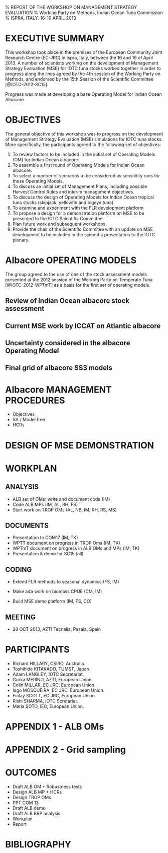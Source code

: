 % REPORT OF THE WORKSHOP ON MANAGEMENT STRATEGY EVALUATION
% Working Party on Methods, Indian Ocean Tuna Commission
% ISPRA, ITALY. 16-19 APRIL 2013

# EXECUTIVE SUMMARY

This workshop took place in the premises of the European Community Joint Research Centre (EC-JRC) in Ispra, Italy, between the 16 and 19 of April 2013. A number of scientists working on the development of Management Strategy Evaluation (MSE) for IOTC tuna stocks worked together in order to progress along the lines agreed by the 4th session of the Working Party on Methods, and endorsed by the 15th Session of the Scientific Committee [@IOTC-2012-SC15].

Progress was made at developing a base Operating Model for Indian Ocean Albacore

# OBJECTIVES

The general objective of this workshop was to progress on the development of Management Strategy Evaluation (MSE) simulations for IOTC tuna stocks. More specifically, the participants agreed to the following set of objectives:

1. To review factors to be included in the initial set of Operating Models (OM) for Indian Ocean albacore.
2. To assemble a first round of Operating Models for Indian Ocean albacore.
3. To select a number of scenarios to be considered as sensititity runs for those Operating Models.
4. To discuss an initial set of Management Plans, including possible Harvest Control Rules and interim management objectives.
5. To discuss the design of Operating Models for Indian Ocean tropical tuna stocks (skipjack, yellowfin and bigeye tuna).
6. To examine and experiment with the FLR development platform
7. To propose a design for a demonstration platform on MSE to be presented to the IOTC Scientific Committee.
8. Plan future work and subsequent workshops.
9. Provide the chair of the Scientific Commitee with an update on MSE development to be included in the scientific presentation to the IOTC plenary.

# Albacore OPERATING MODELS

The group agreed to the use of one of the stock assessment models presented at the 2012 session of the Working Party on Temperate Tuna [@IOTC-2012-WPTmT] as a basis for the first set of operating models.

## Review of Indian Ocean albacore stock assessment 

## Current MSE work by ICCAT on Atlantic albacore

## Uncertainty considered in the albacore Operating Model

## Final grid of albacore SS3 models

# Albacore MANAGEMENT PROCEDURES

- Objectives
- SA / Model free
- HCRs

# DESIGN OF MSE DEMONSTRATION

# WORKPLAN

## ANALYSIS

- ALB set of OMs: write and document code (IM)
- Code ALB MPs (IM, AL, RH, FS)
- Start work on TROP OMs (AL, NB, IM, RH, RS, MS)

## DOCUMENTS

- Presentation to COM17 (IM, TK)
- WPTT document on progress in TROP Oms (IM, TK)
- WPTmT document on progress in ALB OMs and MPs (IM, TK)
- Presentation & demo for SC15 (all)

## CODING

- Extend FLR methods to seasonal dynamics (FS, IM)

- Make a4a work on biomass CPUE (CM, IM)

- Build MSE demo platform (IM, FS, CO)

## MEETING

- 28 OCT 2013, AZTI Tecnalia, Pasaia, Spain

# PARTICIPANTS

- Richard HILLARY, CSIRO, Australia.
- Toshihide KITAKADO, TUMST, Japan.
- Adam LANGLEY, IOTC Secretariat.
- Gorka MERINO, AZTI, European Union.
- Colin MILLAR, EC JRC, European Union.
- Iago MOSQUEIRA, EC JRC, European Union.
- Finlay SCOTT, EC JRC, European Union.
- Rishi SHARMA, IOTC Scretariat.
- Maria SOTO, IEO, European Union.

# APPENDIX 1 - ALB OMs

# APPENDIX 2 - Grid sampling

# OUTCOMES

- Draft ALB OM + Robustness tests
- Design ALB MP + HCRs
- Design TROP OMs
- PPT COM 13
- Draft ALB demo
- Draft ALB BRP analysis
- Workplan
- Report

# BIBLIOGRAPHY

